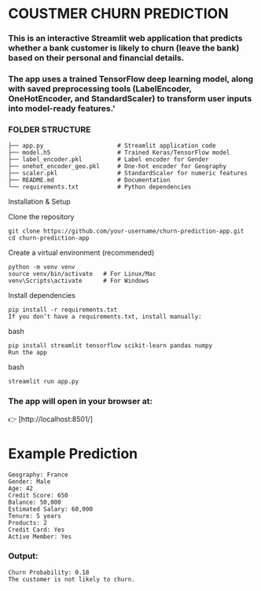 # COUSTMER CHURN PREDICTION 
### This is an interactive Streamlit web application that predicts whether a bank customer is likely to churn (leave the bank) based on their personal and financial details.
### The app uses a trained TensorFlow deep learning model, along with saved preprocessing tools (LabelEncoder, OneHotEncoder, and StandardScaler) to transform user inputs into model-ready features.'

 ### FOLDER STRUCTURE
 ```
├── app.py                     # Streamlit application code
├── model.h5                   # Trained Keras/TensorFlow model
├── label_encoder.pkl          # Label encoder for Gender
├── onehot_encoder_geo.pkl     # One-hot encoder for Geography
├── scaler.pkl                 # StandardScaler for numeric features
├── README.md                  # Documentation
└── requirements.txt           # Python dependencies
```
Installation & Setup

Clone the repository
```
git clone https://github.com/your-username/churn-prediction-app.git
cd churn-prediction-app
```

Create a virtual environment (recommended)
```
python -m venv venv
source venv/bin/activate   # For Linux/Mac
venv\Scripts\activate      # For Windows
```

Install dependencies
```
pip install -r requirements.txt
If you don’t have a requirements.txt, install manually:
```
bash
``` Copy code
pip install streamlit tensorflow scikit-learn pandas numpy
Run the app
```
bash
```
streamlit run app.py
```
### The app will open in your browser at:

👉 [http://localhost:8501/]

# Example Prediction
```Input:
Geography: France
Gender: Male
Age: 42
Credit Score: 650
Balance: 50,000
Estimated Salary: 60,000
Tenure: 5 years
Products: 2
Credit Card: Yes
Active Member: Yes
```
### Output:
```
Churn Probability: 0.18
The customer is not likely to churn.
```
